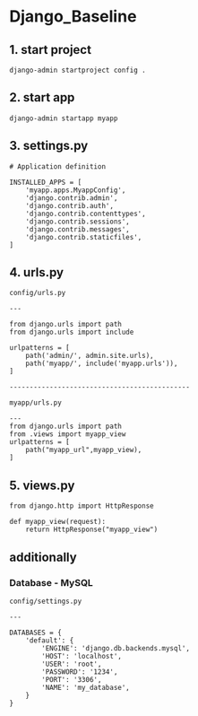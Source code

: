 # Django_Baseline

## 1. start project

```
django-admin startproject config .
```

## 2. start app

```
django-admin startapp myapp
```

## 3. settings.py

```
# Application definition

INSTALLED_APPS = [
    'myapp.apps.MyappConfig',
    'django.contrib.admin',
    'django.contrib.auth',
    'django.contrib.contenttypes',
    'django.contrib.sessions',
    'django.contrib.messages',
    'django.contrib.staticfiles',
]
```

## 4. urls.py

```
config/urls.py

---

from django.urls import path
from django.urls import include

urlpatterns = [
    path('admin/', admin.site.urls),
    path('myapp/', include('myapp.urls')),
]

---------------------------------------------

myapp/urls.py

---
from django.urls import path
from .views import myapp_view
urlpatterns = [
    path("myapp_url",myapp_view),
]
```

## 5. views.py

```
from django.http import HttpResponse

def myapp_view(request):
    return HttpResponse("myapp_view")
```

## additionally
### Database - MySQL

```
config/settings.py

---

DATABASES = {
    'default': {
        'ENGINE': 'django.db.backends.mysql',
        'HOST': 'localhost', 
        'USER': 'root',
        'PASSWORD': '1234',
        'PORT': '3306',
        'NAME': 'my_database', 
    }
}
```